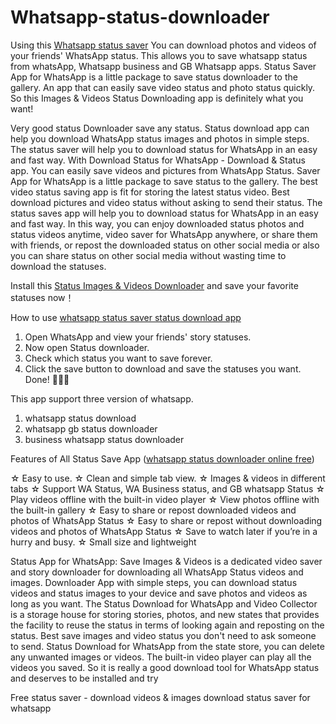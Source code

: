 # Whatsapp-status-downloader

Using this [Whatsapp status saver](https://play.google.com/store/apps/details?id=com.AppAuxin.whatsapp_status_downloader) You can download photos and videos of your friends' WhatsApp status. This allows you to save whatsapp status from whatsApp, Whatsapp business and GB Whatsapp apps. Status Saver App for WhatsApp is a little package to save status downloader to the gallery. An app that can easily save video status and photo status quickly. So this Images & Videos Status Downloading app is definitely what you want!

Very good status Downloader save any status. Status download app can help you download WhatsApp status images and photos in simple steps. The status saver will help you to download status for WhatsApp in an easy and fast way. With Download Status for WhatsApp - Download & Status app. You can easily save videos and pictures from WhatsApp Status. Saver App for WhatsApp is a little package to save status to the gallery. The best video status saving app is fit for storing the latest status video. Best download pictures and video status without asking to send their status. The status saves app will help you to download status for WhatsApp in an easy and fast way. In this way, you can enjoy downloaded status photos and status videos anytime, video saver for WhatsApp anywhere, or share them with friends, or repost the downloaded status on other social media or also you can share status on other social media without wasting time to download the statuses.

Install this [Status Images & Videos Downloader](https://play.google.com/store/apps/details?id=com.AppAuxin.whatsapp_status_downloader) and save your favorite statuses now！

How to use [whatsapp status saver status download app](https://play.google.com/store/apps/details?id=com.AppAuxin.whatsapp_status_downloader)

1. Open WhatsApp and view your friends' story statuses.
2. Now open Status downloader.
3. Check which status you want to save forever.
4. Click the save button to download and save the statuses you want.
   Done! 🎉🎉🎉

This app support three version of whatsapp.
   1. whatsapp status download 
   2. whatsapp gb status downloader
   3. business whatsapp status downloader

Features of All Status Save App ([whatsapp status downloader online free](https://play.google.com/store/apps/details?id=com.AppAuxin.whatsapp_status_downloader))

☆ Easy to use.
☆ Clean and simple tab view.
☆ Images & videos in different tabs
☆ Support WA Status, WA Business status, and GB whatsapp Status
☆ Play videos offline with the built-in video player
☆ View photos offline with the built-in gallery
☆ Easy to share or repost downloaded videos and photos of WhatsApp Status
☆ Easy to share or repost without downloading videos and photos of WhatsApp Status
☆ Save to watch later if you’re in a hurry and busy.
☆ Small size and lightweight

Status App for WhatsApp: Save Images & Videos is a dedicated video saver and story downloader for downloading all WhatsApp Status videos and images. Downloader App with simple steps, you can download status videos and status images to your device and save photos and videos as long as you want. The Status Download for WhatsApp and Video Collector is a storage house for storing stories, photos, and new states that provides the facility to reuse the status in terms of looking again and reposting on the status. Best save images and video status you don't need to ask someone to send. Status Download for WhatsApp from the state store, you can delete any unwanted images or videos. The built-in video player can play all the videos you saved. So it is really a good download tool for WhatsApp status and deserves to be installed and try

Free status saver - download videos & images
download status saver for whatsapp
